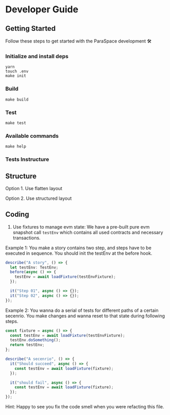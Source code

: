 # Developer Guide

## Getting Started

Follow these steps to get started with the ParaSpace development :hammer_and_wrench:

### Initialize and install deps

```
yarn
touch .env
make init
```

### Build

```
make build
```

### Test

```
make test
```

### Available commands

```
make help
```

### Tests Instructure

## Structure

Option 1. Use flatten layout

Option 2. Use structured layout

## Coding

1. Use fixtures to manage evm state: We have a pre-built pure evm snapshot call `testEnv` which
   contains all used contracts and necessary transactions.

Example 1:
You make a story contains two step, and steps have to be executed in sequence. You should init the
testEnv at the before hook.

```typescript
describe("A story", () => {
  let testEnv: TestEnv;
  before(async () => {
    testEnv = await loadFixture(testEnvFixture);
  });

  it("Step 01", async () => {});
  it("Step 02", async () => {});
});
```

Example 2:
You wanna do a serial of tests for different paths of a certain secenrio. You make changes and wanna
reset to that state during following steps.

```typescript
const fixture = async () => {
  const testEnv = await loadFixture(testEnvFixture);
  testEnv.doSomething();
  return testEnv;
};

describe("A secenrio", () => {
  it("Should succeed", async () => {
    const testEnv = await loadFixture(fixture);
  });

  it("should fail", async () => {
    const testEnv = await loadFixture(fixture);
  });
});
```

Hint: Happy to see you fix the code smell when you were refacting this file.
